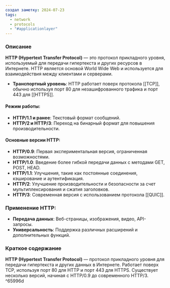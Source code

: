 ```yaml
---
создал заметку: 2024-07-23
tags:
  - network
  - protocols
  - "#applicationlayer"
---
```

### Описание

**HTTP (Hypertext Transfer Protocol)** — это протокол прикладного уровня, используемый для передачи гипертекста и других ресурсов в Интернете. HTTP является основой World Wide Web и используется для взаимодействия между клиентами и серверами.

- **Транспортный уровень**: HTTP работает поверх протокола [[TCP]], обычно используя порт 80 для незашифрованного трафика и порт 443 для [[HTTPS]].

#### Режим работы:

- **HTTP/1.1 и ранее**: Текстовый формат сообщений.
- **HTTP/2 и HTTP/3**: Переход на бинарный формат для повышения производительности.

#### Основные версии HTTP:

- **HTTP/0.9**: Первая экспериментальная версия, ограниченная возможностями.
- **HTTP/1.0**: Введение более гибкой передачи данных с методами GET, POST, HEAD.
- **HTTP/1.1**: Улучшения, такие как постоянные соединения, кэширование и аутентификация.
- **HTTP/2**: Улучшение производительности и безопасности за счет мультиплексирования и сжатия заголовков.
- **HTTP/3**: Современная версия с использованием протокола [[QUIC]].

### Применение HTTP:

- **Передача данных**: Веб-страницы, изображения, видео, API-запросы.
- **Универсальность**: Поддержка различных расширений и дополнительных функций.

### Краткое содержание

**HTTP (Hypertext Transfer Protocol)** — протокол прикладного уровня для передачи гипертекста и других данных в Интернете. Работает поверх TCP, используя порт 80 для HTTP и порт 443 для HTTPS. Существует несколько версий, начиная с HTTP/0.9 до современного HTTP/3. ^65996d